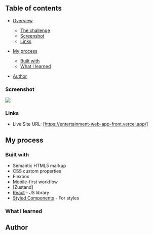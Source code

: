 ## Table of contents

- [Overview](#overview)
  - [The challenge](#the-challenge)
  - [Screenshot](#screenshot)
  - [Links](#links)
- [My process](#my-process)

  - [Built with](#built-with)
  - [What I learned](#what-i-learned)

- [Author](#author)

### Screenshot

![](./public/assets/preview.jpg)

### Links

- Live Site URL: [https://entertainment-web-app-front.vercel.app/]

## My process

### Built with

- Semantic HTML5 markup
- CSS custom properties
- Flexbox
- Mobile-first workflow
- [Zustand]
- [React](https://reactjs.org/) - JS library
- [Styled Components](https://styled-components.com/) - For styles

### What I learned

## Author
